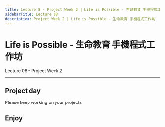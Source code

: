 ```yaml
---
title: Lecture 8 - Project Week 2 | Life is Possible - 生命教育 手機程式工作坊
sidebarTitle: Lecture 08
description: Project Week 2 | Life is Possible - 生命教育 手機程式工作坊
---
```



# Life is Possible - 生命教育 手機程式工作坊

Lecture 08 - Project Week 2

---

## Project day
Please keep working on your projects.

## Enjoy

